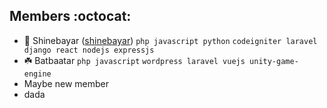 ## Members :octocat:

* 🐳 Shinebayar ([shinebayar](https://github.com/shinebayar)) `php javascript python`  `codeigniter laravel django react nodejs expressjs`
* ☘️ Batbaatar `php javascript`   `wordpress laravel vuejs unity-game-engine`
* Maybe new member
* dada
